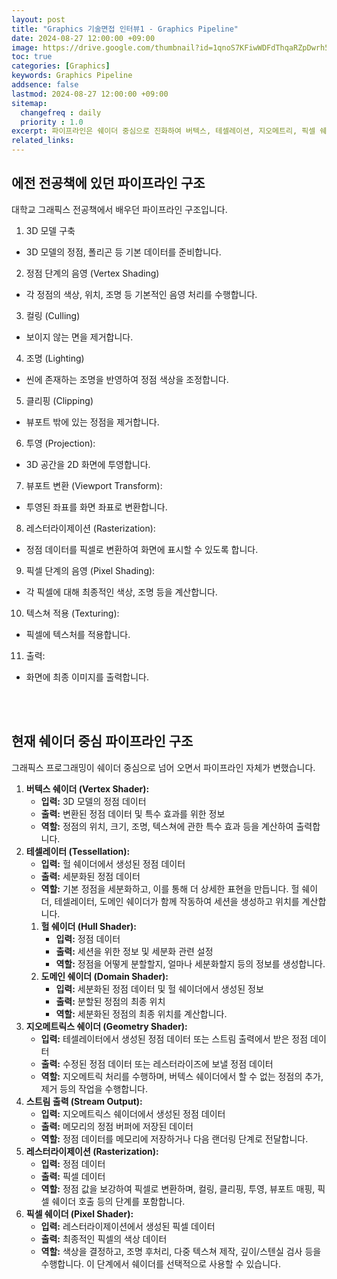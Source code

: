 ```yaml
---
layout: post
title: "Graphics 기술면접 인터뷰1 - Graphics Pipeline"
date: 2024-08-27 12:00:00 +09:00
image: https://drive.google.com/thumbnail?id=1qnoS7KFiwWDFdThqaRZpDwrh5ySB6-L8
toc: true
categories: [Graphics]
keywords: Graphics Pipeline
addsence: false
lastmod: 2024-08-27 12:00:00 +09:00
sitemap: 
  changefreq : daily
  priority : 1.0
excerpt: 파이프라인은 쉐이더 중심으로 진화하여 버텍스, 테셀레이션, 지오메트리, 픽셀 쉐이더 등의 단계로 세분화되며, 각 단계에서 더 복잡한 그래픽스 처리가 가능합니다.
related_links:
---
```


## 에전 전공책에 있던 파이프라인 구조

대학교 그래픽스 전공책에서 배우던 파이프라인 구조입니다.

1. 3D 모델 구축
  - 3D 모델의 정점, 폴리곤 등 기본 데이터를 준비합니다.
2. 정점 단계의 음영 (Vertex Shading)
  - 각 정점의 색상, 위치, 조명 등 기본적인 음영 처리를 수행합니다.
3. 컬링 (Culling)
  - 보이지 않는 면을 제거합니다.
4. 조명 (Lighting)
  - 씬에 존재하는 조명을 반영하여 정점 색상을 조정합니다.
5. 클리핑 (Clipping)
  - 뷰포트 밖에 있는 정점을 제거합니다.
6. 투영 (Projection):
  - 3D 공간을 2D 화면에 투영합니다.
7. 뷰포트 변환 (Viewport Transform):
  - 투영된 좌표를 화면 좌표로 변환합니다.
8. 레스터라이제이션 (Rasterization):
  - 정점 데이터를 픽셀로 변환하여 화면에 표시할 수 있도록 합니다.
9. 픽셀 단계의 음영 (Pixel Shading):
  - 각 픽셀에 대해 최종적인 색상, 조명 등을 계산합니다.
10. 텍스쳐 적용 (Texturing):
  - 픽셀에 텍스처를 적용합니다.
11. 출력:
  - 화면에 최종 이미지를 출력합니다.

<br>
<br>

## 현재 쉐이더 중심 파이프라인 구조

그래픽스 프로그래밍이 쉐이더 중심으로 넘어 오면서 파이프라인 자체가 변했습니다.

1. **버텍스 쉐이더 (Vertex Shader):**
    - **입력:** 3D 모델의 정점 데이터
    - **출력:** 변환된 정점 데이터 및 특수 효과를 위한 정보
    - **역할:** 정점의 위치, 크기, 조명, 텍스쳐에 관한 특수 효과 등을 계산하여 출력합니다.
2. **테셀레이터 (Tessellation):**
    - **입력:** 헐 쉐이더에서 생성된 정점 데이터
    - **출력:** 세분화된 정점 데이터
    - **역할:** 기본 정점을 세분화하고, 이를 통해 더 상세한 표현을 만듭니다. 헐 쉐이더, 테셀레이터, 도메인 쉐이더가 함께 작동하여 세션을 생성하고 위치를 계산합니다.
    1. **헐 쉐이더 (Hull Shader):**
        - **입력:** 정점 데이터
        - **출력:** 세션을 위한 정보 및 세분화 관련 설정
        - **역할:** 정점을 어떻게 분할할지, 얼마나 세분화할지 등의 정보를 생성합니다.
    2. **도메인 쉐이더 (Domain Shader):**
        - **입력:** 세분화된 정점 데이터 및 헐 쉐이더에서 생성된 정보
        - **출력:** 분할된 정점의 최종 위치
        - **역할:** 세분화된 정점의 최종 위치를 계산합니다.
3. **지오메트릭스 쉐이더 (Geometry Shader):**
    - **입력:** 테셀레이터에서 생성된 정점 데이터 또는 스트림 출력에서 받은 정점 데이터
    - **출력:** 수정된 정점 데이터 또는 레스터라이즈에 보낼 정점 데이터
    - **역할:** 지오메트릭 처리를 수행하며, 버텍스 쉐이더에서 할 수 없는 정점의 추가, 제거 등의 작업을 수행합니다.
4. **스트림 출력 (Stream Output):**
    - **입력:** 지오메트릭스 쉐이더에서 생성된 정점 데이터
    - **출력:** 메모리의 정점 버퍼에 저장된 데이터
    - **역할:** 정점 데이터를 메모리에 저장하거나 다음 랜더링 단계로 전달합니다.
5. **레스터라이제이션 (Rasterization):**
    - **입력:** 정점 데이터
    - **출력:** 픽셀 데이터
    - **역할:** 정점 값을 보강하여 픽셀로 변환하며, 컬링, 클리핑, 투영, 뷰포트 매핑, 픽셀 쉐이더 호출 등의 단계를 포함합니다.
6. **픽셀 쉐이더 (Pixel Shader):**
    - **입력:** 레스터라이제이션에서 생성된 픽셀 데이터
    - **출력:** 최종적인 픽셀의 색상 데이터
    - **역할:** 색상을 결정하고, 조명 후처리, 다중 텍스쳐 제작, 깊이/스텐실 검사 등을 수행합니다. 이 단계에서 쉐이더를 선택적으로 사용할 수 있습니다.